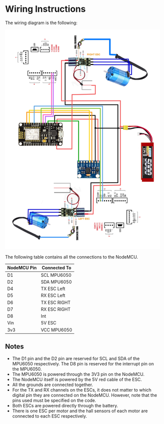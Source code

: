 # Wiring Instructions

The wiring diagram is the following: 

![Wiring Diagram](../images/wiring.jpg)

The following table contains all the connections to the NodeMCU. 

| NodeMCU Pin  | Connected To |
|--------------|--------------|
| D1           | SCL MPU6050  |
| D2           | SDA MPU6050  |
| D4           | TX ESC Left  |
| D5           | RX ESC Left  |
| D6           | TX ESC RIGHT |
| D7           | RX ESC RIGHT |
| D8           | Int          |
| Vin          | 5V ESC       |
| 3v3          | VCC MPU6050  |

## Notes 

- The D1 pin and the D2 pin are reserved for SCL and SDA of the MPU6050 respectively. The D8 pin is reserved for the interrupt pin on the MPU6050. 
- The MPU6050 is powered through the 3V3 pin on the NodeMCU. 
- The NodeMCU itself is powered by the 5V red cable of the ESC. 
- All the grounds are connected together. 
- For the TX and RX channels on the ESCs, it does not matter to which digital pin they are connected on the NodeMCU. However, note that the pins used must be specified on the code. 
- Both ESCs are powered directly through the battery. 
- There is one ESC per motor and the hall sensors of each motor are connected to each ESC respectively.